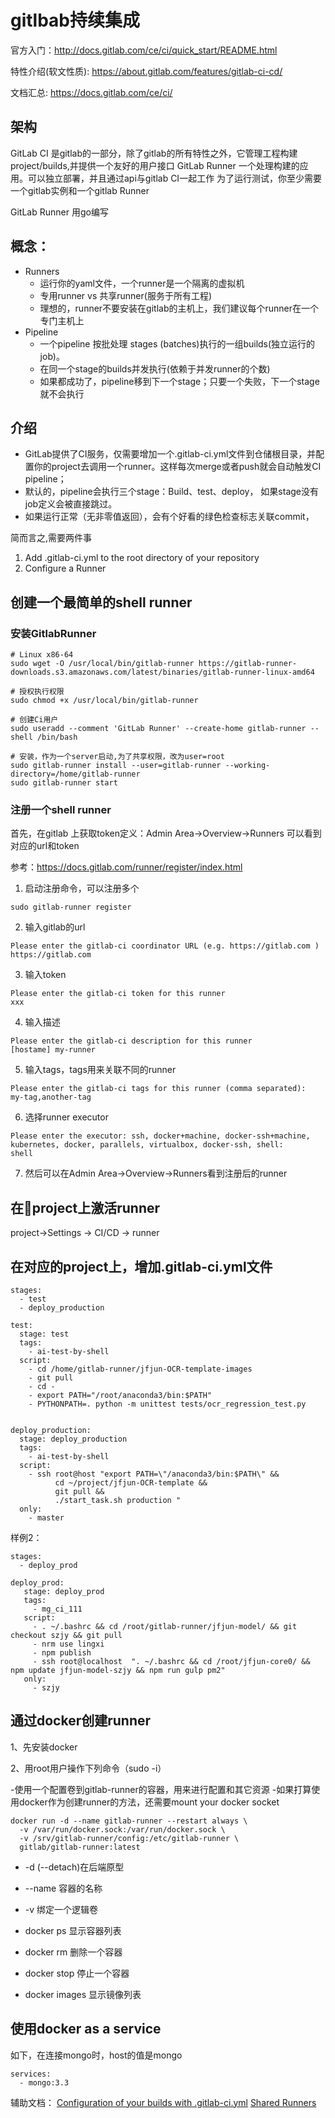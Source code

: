 # gitlbab持续集成

官方入门：http://docs.gitlab.com/ce/ci/quick_start/README.html

特性介绍(软文性质):
https://about.gitlab.com/features/gitlab-ci-cd/

文档汇总:
https://docs.gitlab.com/ce/ci/

## 架构
GitLab CI 是gitlab的一部分，除了gitlab的所有特性之外，它管理工程构建project/builds,并提供一个友好的用户接口
GitLab Runner 一个处理构建的应用。可以独立部署，并且通过api与gitlab CI一起工作
为了运行测试，你至少需要一个gitlab实例和一个gitlab Runner 

GitLab Runner 用go编写
## 概念：
- Runners  
  + 运行你的yaml文件，一个runner是一个隔离的虚拟机
  + 专用runner vs  共享runner(服务于所有工程)
  + 理想的，runner不要安装在gitlab的主机上，我们建议每个runner在一个专门主机上
- Pipeline
  + 一个pipeline 按批处理 stages (batches)执行的一组builds(独立运行的job)。
  + 在同一个stage的builds并发执行(依赖于并发runner的个数)
  + 如果都成功了，pipeline移到下一个stage；只要一个失败，下一个stage就不会执行
  
## 介绍
- GitLab提供了CI服务，仅需要增加一个.gitlab-ci.yml文件到仓储根目录，并配置你的project去调用一个runner。这样每次merge或者push就会自动触发CI pipeline；
- 默认的，pipeline会执行三个stage：Build、test、deploy， 如果stage没有job定义会被直接跳过。
- 如果运行正常（无非零值返回），会有个好看的绿色检查标志关联commit，

简而言之,需要两件事

1. Add .gitlab-ci.yml to the root directory of your repository
1. Configure a Runner

## 创建一个最简单的shell runner
### 安装GitlabRunner
```
# Linux x86-64
sudo wget -O /usr/local/bin/gitlab-runner https://gitlab-runner-downloads.s3.amazonaws.com/latest/binaries/gitlab-runner-linux-amd64

# 授权执行权限
sudo chmod +x /usr/local/bin/gitlab-runner

# 创建Ci用户
sudo useradd --comment 'GitLab Runner' --create-home gitlab-runner --shell /bin/bash

# 安装，作为一个server启动,为了共享权限，改为user=root
sudo gitlab-runner install --user=gitlab-runner --working-directory=/home/gitlab-runner
sudo gitlab-runner start
```

### 注册一个shell runner
首先，在gitlab 上获取token定义：Admin Area->Overview->Runners 可以看到对应的url和token

参考：https://docs.gitlab.com/runner/register/index.html

1. 启动注册命令，可以注册多个
```
sudo gitlab-runner register
```
2. 输入gitlab的url
```
Please enter the gitlab-ci coordinator URL (e.g. https://gitlab.com )
https://gitlab.com
```
3. 输入token
```
Please enter the gitlab-ci token for this runner
xxx
```
4. 输入描述
```
Please enter the gitlab-ci description for this runner
[hostame] my-runner
```
5. 输入tags，tags用来关联不同的runner
```
Please enter the gitlab-ci tags for this runner (comma separated):
my-tag,another-tag
```
6. 选择runner executor
```
Please enter the executor: ssh, docker+machine, docker-ssh+machine, kubernetes, docker, parallels, virtualbox, docker-ssh, shell:
shell
```
7. 然后可以在Admin Area->Overview->Runners看到注册后的runner

## 在project上激活runner
project->Settings -> CI/CD -> runner

## 在对应的project上，增加.gitlab-ci.yml文件
```
stages:
  - test
  - deploy_production

test:
  stage: test
  tags:
    - ai-test-by-shell
  script:
    - cd /home/gitlab-runner/jfjun-OCR-template-images
    - git pull
    - cd -
    - export PATH="/root/anaconda3/bin:$PATH"
    - PYTHONPATH=. python -m unittest tests/ocr_regression_test.py


deploy_production:
  stage: deploy_production
  tags:
    - ai-test-by-shell
  script:
    - ssh root@host "export PATH=\"/anaconda3/bin:$PATH\" &&
          cd ~/project/jfjun-OCR-template &&
          git pull &&
          ./start_task.sh production "
  only:
    - master

```
样例2：
```
stages:
  - deploy_prod

deploy_prod:
   stage: deploy_prod
   tags:
     - mg_ci_111
   script:
     - . ~/.bashrc && cd /root/gitlab-runner/jfjun-model/ && git checkout szjy && git pull
     - nrm use lingxi
     - npm publish
     - ssh root@localhost  ". ~/.bashrc && cd /root/jfjun-core0/ && npm update jfjun-model-szjy && npm run gulp pm2"
   only:
     - szjy

```

## 通过docker创建runner
1、先安装docker

2、用root用户操作下列命令（sudo -i）

-使用一个配置卷到gitlab-runner的容器，用来进行配置和其它资源
-如果打算使用docker作为创建runner的方法，还需要mount your docker socket
```
docker run -d --name gitlab-runner --restart always \
  -v /var/run/docker.sock:/var/run/docker.sock \
  -v /srv/gitlab-runner/config:/etc/gitlab-runner \
  gitlab/gitlab-runner:latest
```
-  -d (--detach)在后端原型
-  --name 容器的名称
-  -v 绑定一个逻辑卷

- docker ps 显示容器列表
- docker rm  删除一个容器
- docker stop 停止一个容器
- docker images 显示镜像列表

## 使用docker as a service
如下，在连接mongo时，host的值是mongo
```
services:
  - mongo:3.3
```

辅助文档：
[Configuration of your builds with .gitlab-ci.yml](http://doc.gitlab.com/ce/ci/yaml/README.html)
[Shared Runners](https://about.gitlab.com/2016/04/05/shared-runners/)